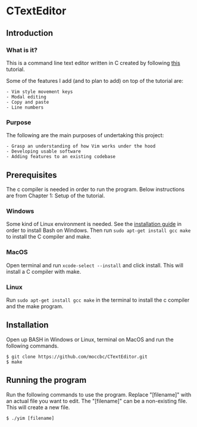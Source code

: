 # CTextEditor

## Introduction

### What is it?
This is a command line text editor written in C created by following [this](https://viewsourcecode.org/snaptoken/kilo/) tutorial.

Some of the features I add (and to plan to add) on top of the tutorial are:

    - Vim style movement keys
    - Modal editing
    - Copy and paste
    - Line numbers

### Purpose
The following are the main purposes of undertaking this project:

    - Grasp an understanding of how Vim works under the hood
    - Developing usable software
    - Adding features to an existing codebase

## Prerequisites
The c compiler is needed in order to run the program. Below instructions are from Chapter 1: Setup of the tutorial.

### Windows
Some kind of Linux environment is needed. See the [installation guide](https://docs.microsoft.com/en-us/windows/wsl/install-win10?redirectedfrom=MSDN) in order to install Bash on Windows. Then run `sudo apt-get install gcc make` to install the C compiler and make.

### MacOS
Open terminal and run `xcode-select --install` and click install. This will install a C compiler with make.

### Linux
Run `sudo apt-get install gcc make` in the terminal to install the c compiler and the make program.

## Installation
Open up BASH in Windows or Linux, terminal on MacOS and run the following commands.

    $ git clone https://github.com/moccbc/CTextEditor.git
    $ make

## Running the program
Run the following commands to use the program. Replace "[filename]" with an actual file you want to edit. The "[filename]" can be a non-existing file. This will create a new file.

    $ ./yim [filename]


